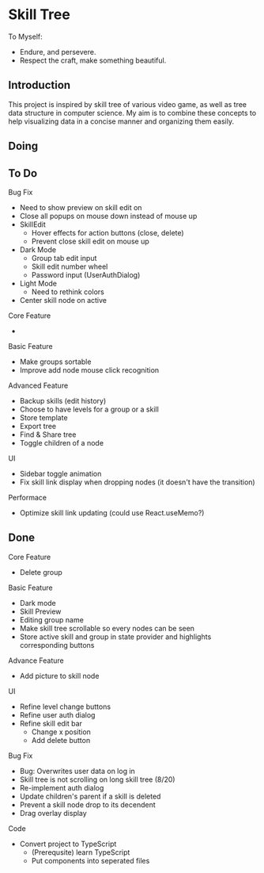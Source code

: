 # Skill Tree

To Myself:

- Endure, and persevere.
- Respect the craft, make something beautiful.

## Introduction

This project is inspired by skill tree of various video game, as well as tree data structure in computer science.
My aim is to combine these concepts to help visualizing data in a concise manner and organizing them easily.

## Doing

## To Do

Bug Fix

- Need to show preview on skill edit on
- Close all popups on mouse down instead of mouse up
- SkillEdit
  - Hover effects for action buttons (close, delete)
  - Prevent close skill edit on mouse up
- Dark Mode
  - Group tab edit input
  - Skill edit number wheel
  - Password input (UserAuthDialog)
- Light Mode
  - Need to rethink colors
- Center skill node on active

Core Feature

-

Basic Feature

- Make groups sortable
- Improve add node mouse click recognition

Advanced Feature

- Backup skills (edit history)
- Choose to have levels for a group or a skill
- Store template
- Export tree
- Find & Share tree
- Toggle children of a node

UI

- Sidebar toggle animation
- Fix skill link display when dropping nodes (it doesn't have the transition)

Performace

- Optimize skill link updating (could use React.useMemo?)

## Done

Core Feature

- Delete group

Basic Feature

- Dark mode
- Skill Preview
- Editing group name
- Make skill tree scrollable so every nodes can be seen
- Store active skill and group in state provider and highlights corresponding buttons

Advance Feature

- Add picture to skill node

UI

- Refine level change buttons
- Refine user auth dialog
- Refine skill edit bar
  - Change x position
  - Add delete button

Bug Fix

- Bug: Overwrites user data on log in
- Skill tree is not scrolling on long skill tree (8/20)
- Re-implement auth dialog
- Update children's parent if a skill is deleted
- Prevent a skill node drop to its decendent
- Drag overlay display

Code

- Convert project to TypeScript
  - (Prerequsite) learn TypeScript
  - Put components into seperated files
